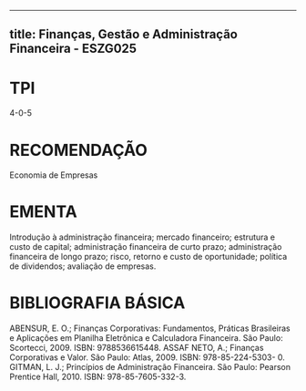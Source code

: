 
---
title: Finanças, Gestão e Administração Financeira - ESZG025 
---

# TPI

4-0-5

# RECOMENDAÇÃO

Economia de Empresas

# EMENTA

Introdução à administração financeira; mercado financeiro; estrutura e custo de capital; administração financeira de curto prazo; administração financeira de longo prazo; risco, retorno e custo de oportunidade; política de dividendos; avaliação de empresas.

# BIBLIOGRAFIA BÁSICA

ABENSUR, E. O.; Finanças Corporativas: Fundamentos, Práticas Brasileiras e Aplicações em Planilha Eletrônica e Calculadora Financeira. São Paulo: Scortecci, 2009. ISBN: 9788536615448.
ASSAF NETO, A.; Finanças Corporativas e Valor. São Paulo: Atlas, 2009. ISBN: 978-85-224-5303- 0.
GITMAN, L. J.; Princípios de Administração Financeira. São Paulo: Pearson Prentice Hall, 2010. ISBN: 978-85-7605-332-3.
        